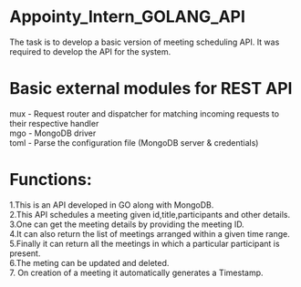 # Appointy_Intern_GOLANG_API
The task is to develop a basic version of meeting scheduling API. It was required to develop the API for the system.

# Basic external modules for REST API

mux - Request router and dispatcher for matching incoming requests to their respective handler<br />
mgo - MongoDB driver<br />
toml - Parse the configuration file (MongoDB server & credentials)

# Functions:

1.This is an API developed in GO along with MongoDB. <br />
2.This API schedules a meeting given id,title,participants and other details. <br />
3.One can get the meeting details by providing the meeting ID. <br />
4.It can also return the list of meetings arranged within a given time range. <br />
5.Finally it can return all the meetings in which a particular participant is present.<br />
6.The meting can be updated and deleted.<br />
7. On creation of a meeting it automatically generates a Timestamp.
